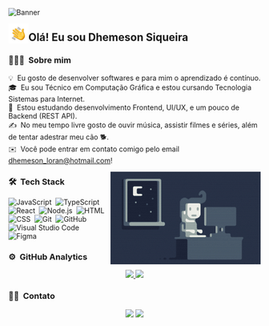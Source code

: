 ![Banner](https://media-exp1.licdn.com/dms/image/C4D16AQFn7I_xhdFwGw/profile-displaybackgroundimage-shrink_350_1400/0/1591121958873?e=1613001600&v=beta&t=2rIbxYT_o1ObQbFUoQVckhj208TFFT4pGNV3leRufrc)

<img alt="Hand" src="https://github.com/AVS1508/AVS1508/blob/master/assets/Hand%20Wave.gif" width='40' align="left"/><h2>Olá! Eu sou Dhemeson Siqueira</h2>

<!-- ## 👋 &nbsp;Olá! Eu sou Dhemeson Siqueira -->

### 👨🏻‍💻 &nbsp;Sobre mim

💡 &nbsp;Eu gosto de desenvolver softwares e para mim o aprendizado é contínuo.\
🎓 &nbsp;Eu sou Técnico em Computação Gráfica e estou cursando Tecnologia Sistemas para Internet.\
🌱 &nbsp;Estou estudando desenvolvimento Frontend, UI/UX, e um pouco de Backend (REST API).\
✍️ &nbsp;No meu tempo livre gosto de ouvir música, assistir filmes e séries, além de tentar adestrar meu cão 🐕.\
✉️ &nbsp;Você pode entrar em contato comigo pelo email dhemeson_loran@hotmail.com!

<img alt="Night Coding" src="https://raw.githubusercontent.com/AVS1508/AVS1508/master/assets/Night-Coding.gif" align="right"/>

### 🛠 &nbsp;Tech Stack

![JavaScript](https://img.shields.io/badge/-JavaScript-05122A?style=flat&logo=javascript)&nbsp;
![TypeScript](https://img.shields.io/badge/-TypeScript-05122A?style=flat&logo=typescript)&nbsp;
![React](https://img.shields.io/badge/-React-05122A?style=flat&logo=react)&nbsp;
![Node.js](https://img.shields.io/badge/-Node.js-05122A?style=flat&logo=node.js)&nbsp;
![HTML](https://img.shields.io/badge/-HTML-05122A?style=flat&logo=HTML5)&nbsp;
![CSS](https://img.shields.io/badge/-CSS-05122A?style=flat&logo=CSS3&logoColor=1572B6)&nbsp;
![Git](https://img.shields.io/badge/-Git-05122A?style=flat&logo=git)&nbsp;
![GitHub](https://img.shields.io/badge/-GitHub-05122A?style=flat&logo=github)&nbsp;
![Visual Studio Code](https://img.shields.io/badge/-Visual%20Studio%20Code-05122A?style=flat&logo=visual-studio-code&logoColor=007ACC)&nbsp;
![Figma](https://img.shields.io/badge/-Figma-05122A?style=flat&logo=figma)&nbsp;






### ⚙️ &nbsp;GitHub Analytics

<p align="center">
<a href="https://github.com/DhemesonSiqueira">
  <img height="180em" src="https://github-readme-stats-eight-theta.vercel.app/api?username=DhemesonSiqueira&show_icons=true&theme=algolia&include_all_commits=true&count_private=true"/>
  <img height="180em" src="https://github-readme-stats-eight-theta.vercel.app/api/top-langs/?username=DhemesonSiqueira&layout=compact&langs_count=8&theme=algolia"/>
</a>
</p>

### 🤝🏻 &nbsp;Contato

<p align="center">
<a href="https://www.linkedin.com/in/dhemesonsiqueira-5898b9184/"><img src="https://img.shields.io/badge/-Dhemeson%20Siqueira-0077B5?style=flat&logo=Linkedin&logoColor=white"/></a>
<a href="mailto:dhemeson_loran@hotmail.com"><img src="https://img.shields.io/badge/-dhemeson_loran@hotmail.com-D14836?style=flat&logo=Gmail&logoColor=white"/></a>
</p>
